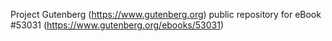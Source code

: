 Project Gutenberg (https://www.gutenberg.org) public repository for
eBook #53031 (https://www.gutenberg.org/ebooks/53031)
